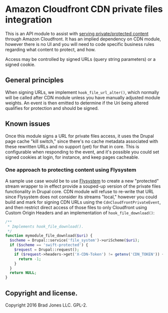 # Amazon Cloudfront CDN private files integration

This is an API module to assist with [serving private/protected content](http://docs.aws.amazon.com/AmazonCloudFront/latest/DeveloperGuide/PrivateContent.html)
through Amazon Cloudfront. It has an implied dependency on CDN module,
however there is no UI and you will need to code specific business
rules regarding what content to protect, and how.

Access may be controlled by signed URLs (query string parameters) or a
signed cookie.

## General principles

When signing URLs, we implement `hook_file_url_alter()`, which normally will be
called after CDN module unless you have manually adjusted module weights.
An event is then emitted to determine if the Uri being altered qualifies
for protection and should be signed.

## Known issues

Once this module signs a URL for private files access, it uses the Drupal
page cache "kill switch," since there's no cache metadata associated
with these rewritten URLs and no support (yet) for that in core. This is
configurable when responding to the event, and it's possible you could set
signed cookies at login, for instance, and keep pages cacheable.

### One approach to protecting content using Flysystem

A sample use case would be to use
[Flysystem](https://drupal.org/project/flysystem)
to create a new "protected" stream wrapper to in effect provide a souped-up
version of the private files functionality in Drupal core. CDN module will
refuse to re-write that URL since Flysystem does not consider its streams
"local," however you could build and mark for signing CDN URLs using
the `CdnCloudfrontPrivateEvent`, and then restrict direct access of those
files to only Cloudfront using Custom Origin Headers and an implementation
of `hook_file_download()`:

```php
/**
 * Implements hook_file_download().
 */
function mymodule_file_download($uri) {
  $scheme = Drupal::service('file_system')->uriScheme($uri);
  if ($scheme == 'swift-protected') {
    $request = Drupal::request();
    if ($request->headers->get('X-CDN-Token') != getenv('CDN_TOKEN')) {
      return -1;
    }
  }
  return NULL;
}
```

## Copyright and license.

Copyright 2016 Brad Jones LLC. GPL-2.
